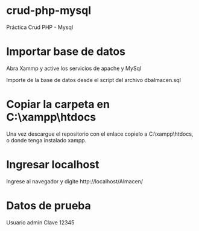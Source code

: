 # crud-php-mysql
Práctica Crud PHP - Mysql

# Importar base de datos

Abra Xammp y active los servicios de apache y MySql

Importe de la base de datos desde el script del archivo dbalmacen.sql 

# Copiar la carpeta en C:\xampp\htdocs

Una vez descargue el repositorio con el enlace copielo a C:\xampp\htdocs, o donde tenga instalado xampp.

# Ingresar localhost

Ingrese al navegador y digite http://localhost/Almacen/

# Datos de prueba
Usuario admin
Clave 12345


